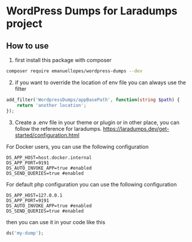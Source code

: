 # WordPress Dumps for Laradumps project

## How to use
1. first install this package with composer
```bash
composer require emanuellopes/wordpress-dumps --dev
```

2.  if you want to override the location of env file you can always use the filter
```php
add_filter('WordpressDumps/appBasePath', function(string $path) {
    return 'another location';
});
```

3. Create a .env file in your theme or plugin or in other place, you can follow the reference for laradumps.
https://laradumps.dev/get-started/configuration.html

For Docker users, you can use the following configuration
```
DS_APP_HOST=host.docker.internal
DS_APP_PORT=9191
DS_AUTO_INVOKE_APP=true #enabled
DS_SEND_QUERIES=true #enabled
```
For default php configuration you can use the following configuration
```
DS_APP_HOST=127.0.0.1
DS_APP_PORT=9191
DS_AUTO_INVOKE_APP=true #enabled
DS_SEND_QUERIES=true #enabled
```

then you can use it in your code like this
```php
ds('my-dump');
```
